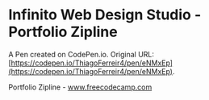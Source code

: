 # Infinito Web Design Studio - Portfolio Zipline

A Pen created on CodePen.io. Original URL: [https://codepen.io/ThiagoFerreir4/pen/eNMxEp](https://codepen.io/ThiagoFerreir4/pen/eNMxEp).

Portfolio Zipline - www.freecodecamp.com 